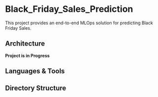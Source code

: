# Black_Friday_Sales_Prediction
This project provides an end-to-end MLOps solution for predicting Black Friday Sales.
## Architecture
**Project is in Progress**
## Languages & Tools

## Directory Structure



